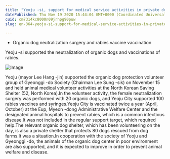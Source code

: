 ```yaml
---
title: "Yeoju -si, support for medical service activities in private dog shelter in the building"
datePublished: Thu Nov 19 2020 15:44:04 GMT+0000 (Coordinated Universal Time)
cuid: cm7314kc8000n09jrhpg90puw
slug: en-364-yeoju-si-support-for-medical-service-activities-in-private-dog-shelter-in-the-building

---
```



- Organic dog neutralization surgery and rabies vaccine vaccination

Yeoju -si supported the neutralization of organic dogs and vaccinations of rabies.

![Image](https://cdn.hashnode.com/res/hashnode/image/upload/v1739432375284/f2d765ef-2740-4d74-aa89-c3ce85784a81.jpeg)

Yeoju (mayor Lee Hang -jin) supported the organic dog protection volunteer group of Gyeonggi -do Society (Chairman Lee Sung -sik) on November 15 and held animal medical volunteer activities at the North Korean Saving Shelter (52, North Korea).In the volunteer activity, the female neutralization surgery was performed with 20 organic dogs, and Yeoju City supported 100 rabies vaccines and syringes.Yeoju City is vaccinated twice a year (April, October) at the Eup, Myeon -dong Administrative Welfare Center and the designated animal hospitals to prevent rabies, which is a common infectious disease.It was not included in the regular support target, which required help.The relevant organic dog shelter, which has been volunteering on the day, is also a private shelter that protects 80 dogs rescued from dog farms.It was a situation.In cooperation with the society of Yeoju and Gyeonggi -do, the animals of the organic dog center in poor environment are also supported, and it is expected to improve in order to prevent animal welfare and disease.